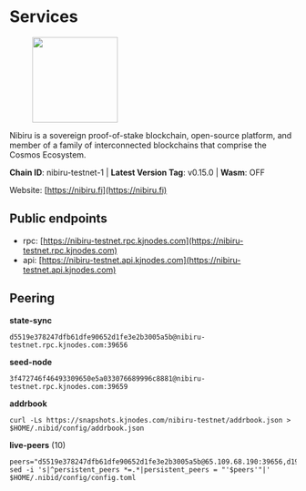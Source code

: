 # Services

<figure><img src="https://raw.githubusercontent.com/kj89/testnet_manuals/main/pingpub/logos/nibiru.png" width="150" alt=""><figcaption></figcaption></figure>

Nibiru is a sovereign proof-of-stake blockchain, open-source platform,  and member of a family of interconnected blockchains that comprise the Cosmos Ecosystem.

**Chain ID**: nibiru-testnet-1 | **Latest Version Tag**: v0.15.0 | **Wasm**: OFF

Website: [https://nibiru.fi](https://nibiru.fi)


## Public endpoints

* rpc: [https://nibiru-testnet.rpc.kjnodes.com](https://nibiru-testnet.rpc.kjnodes.com)
* api: [https://nibiru-testnet.api.kjnodes.com](https://nibiru-testnet.api.kjnodes.com)

## Peering

**state-sync**

```
d5519e378247dfb61dfe90652d1fe3e2b3005a5b@nibiru-testnet.rpc.kjnodes.com:39656
```

**seed-node**

```
3f472746f46493309650e5a033076689996c8881@nibiru-testnet.rpc.kjnodes.com:39659
```

**addrbook**
```
curl -Ls https://snapshots.kjnodes.com/nibiru-testnet/addrbook.json > $HOME/.nibid/config/addrbook.json
```

**live-peers** (10)
```
peers="d5519e378247dfb61dfe90652d1fe3e2b3005a5b@65.109.68.190:39656,d19f198aaca118db75502035395078d5557241bc@95.217.11.63:26656,42a0e7d08b912bea8ed1f114bc3def40b33183bc@135.181.96.116:26656,2a333d36aa9c5d7fa0a4b143d6d33ed7c0336ebc@141.95.20.183:26656,66173b39d0cd4cae67786c02bb9f5924b259fa51@173.249.14.172:26656,f96e18b868fb6c517e9909293c528fa9d6b7236a@92.119.112.180:26656,58ef403bb25b4d473816632bfe7dfe0360c1cc24@65.108.231.238:36656,14400308576815f96bdec78848a570e07c14f412@91.195.101.99:26656,eb3cefa339eea87f2b7ce6f64b1ebff273d10903@193.46.243.254:26656,a1b90fca93a6ba4abf6d11691411c0245db63120@161.97.102.177:26656"
sed -i 's|^persistent_peers *=.*|persistent_peers = "'$peers'"|' $HOME/.nibid/config/config.toml
```
